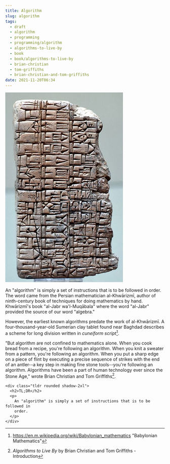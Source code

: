 ```yaml
---
title: Algorithm
slug: algorithm
tags:
  - draft
  - algorithm
  - programming
  - programming/algorithm
  - algorithms-to-live-by
  - book
  - book/algorithms-to-live-by
  - brian-christian
  - tom-griffiths
  - brian-christian-and-tom-griffiths
date: 2021-11-20T06:34
---
```



![wide](./static/imgs/178bd100.jpg "https://upload.wikimedia.org/wikipedia/commons/thumb/6/60/Clay_tablet_mentioning_the_name_of_Eannatum%2C_prince_of_Lagash._From_Iraq%2C_c._2470_BCE._Iraq_Museum.jpg/372px-Clay_tablet_mentioning_the_name_of_Eannatum%2C_prince_of_Lagash._From_Iraq%2C_c._2470_BCE._Iraq_Museum.jpg")

An "algorithm" is simply a set of instructions that is to be followed in order.
The word came from the Persian mathematician al-Khwārizmī, author of
ninth-century book of techniques for doing mathematics by hand. Khwārizmī's book
"al-Jabr wa'l-Muqābala" where the word "al-Jabr" provided the source of our word
"algebra."

However, the earliest known algorithms predate the work of al-Khwārizmī.
A four-thousand-year-old Sumerian clay tablet found near Baghdad describes
a scheme for long division written in _cuneiform script_[^1].

"But algorithm are not confined to mathematics alone. When you cook bread from
a recipe, you're following an algorithm. When you knit a sweater from a pattern,
you're following an algorithm. When you put a sharp edge on a piece of flint by
executing a precise sequence of strikes with the end of an antler--a key step in
making fine stone tools--you're following an algorithm. Algorithms have been
a part of human technology ever since the Stone Age," wrote Brian Christian and
Tom Griffiths[^2].

``` {=html}
<div class="tldr rounded shadow-2xl">
  <h2>TL;DR</h2>
  <p>
    An "algorithm" is simply a set of instructions that is to be followed in
    order.
  </p>
</div>
```


[^1]: https://en.m.wikipedia.org/wiki/Babylonian_mathematics "Babylonian Mathematics"
[^2]: _Algorithms to Live By_ by Brian Christian and Tom Griffiths - Introduction
